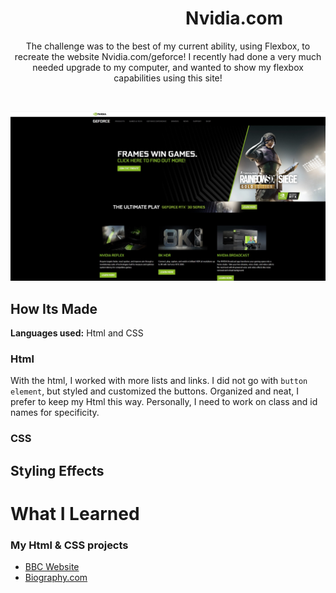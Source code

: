 # &emsp;&emsp;&emsp;&emsp;&emsp;&emsp;&emsp;&emsp;&emsp;&emsp;Nvidia.com 

<p align="center">
  The challenge was to the best of my current ability, using Flexbox, to recreate the website Nvidia.com/geforce! I recently had done a very much needed upgrade to my computer, and wanted to show my flexbox capabilities using this site! 
</p>
&emsp;
<p align="center">
<img src="https://github.com/DashlinS/Nvidia/blob/master/images/github/preview.jpg" width="900">
</p>

## How Its Made

**Languages used:** Html and CSS

### Html
With the html, I worked with more lists and links. I did not go with `button element`, but styled and customized the buttons. Organized and neat, I prefer to keep my Html this way. Personally, I need to work on class and id names for specificity. 


### CSS

## Styling Effects

# What I Learned

### My Html & CSS projects 
* [BBC Website](https://github.com/DashlinS/BBCWebsite)
* [Biography.com](https://github.com/DashlinS/biography.com)